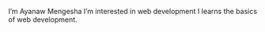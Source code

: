 I’m Ayanaw Mengesha
I’m interested in web development
I learns the basics of web development.


<!---
Ayu-Man/Ayu-Man is a ✨ special ✨ repository because its `README.md` (this file) appears on your GitHub profile.
You can click the Preview link to take a look at your changes.
--->

